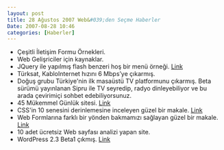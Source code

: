 ```yaml
---
layout: post
title: 28 Ağustos 2007 Web&#039;den Seçme Haberler
Date: 2007-08-28 10:46
categories: [Haberler]
---
```


-   Çeşitli İletişim Formu Örnekleri.
-   Web Gelişriciler için kaynaklar.
-   JQuery ile yapılmış flash benzeri hoş bir menü örneği. [Link][2]
-   Türksat, KabloInternet hızını 6 Mbps’ye çıkarmış.
-   Doğuş grubu Türkiye'nin ilk masaüstü TV platformunu çıkarmış. Beta
    sürümü yayınlanan Sipru ile TV seyredip, radyo dinleyebiliyor ve bu
    arada çevirimiçi sohbet edebiliyorsunuz.
-   45 Mükemmel Günlük sitesi. [Link][5]
-   CSS'in 10 senesini derinlemesine inceleyen güzel bir makale.
    [Link][6]
-   Web Formlarına farklı bir yönden bakmamızı sağlayan güzel bir
    makale. [Link][7]
-   10 adet ücretsiz Web sayfası analizi yapan site.
-   WordPress 2.3 Beta1 çıkmış. [Link][9]


  [2]: http://gmarwaha.com/blog/?p=7 "hoş menü"
  [5]: http://www.smashingmagazine.com/2007/08/28/45-excellent-blog-designs/
    "Güzel Günlük Siteleri"
  [6]: http://www.alistapart.com/articles/cssatten "CSS'in 10 yılı"
  [7]: http://www.lukew.com/resources/articles/PSactions.asp
    "web formları"
  [9]: http://www.wordpress-tr.com/wordpress-23-beta-1/
    "WordPress 2.3 Beta 1"
